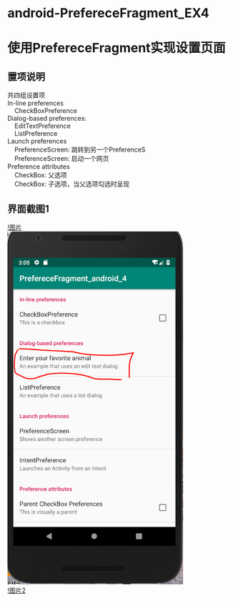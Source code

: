 # android-PrefereceFragment_EX4
# 使用PrefereceFragment实现设置页面
## 置项说明

共四组设置项 <br>
In-line preferences <br>
&nbsp; &nbsp; CheckBoxPreference <br>
Dialog-based preferences: <br>
&nbsp; &nbsp; EditTextPreference <br>
&nbsp; &nbsp; ListPreference <br>
Launch preferences<br>
&nbsp; &nbsp; PreferenceScreen: 跳转到另一个PreferenceS<br>
&nbsp; &nbsp; PreferenceScreen: 启动一个网页  <br>
Preference attributes  <br>
&nbsp; &nbsp; CheckBox: 父选项  <br>
&nbsp; &nbsp; CheckBox: 子选项，当父选项勾选时呈现  <br>

## 界面截图1
[!图片](https://github.com/BornTW/android-PrefereceFragment_EX4/blob/master/Images/android-PrefereceFragment_EX4_1.PNG)   <br>
![](https://github.com/BornTW/android-PrefereceFragment_EX4/blob/master/Images/android-PrefereceFragment_EX4_1.PNG)  <br>
[!图片2](https://github.com/BornTW/android-PrefereceFragment_EX4/blob/master/Images/android-PrefereceFragment_EX4_2.PNG)   <br>



